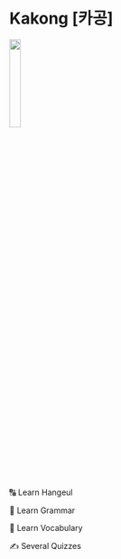 # Kakong [카공]


<img src="https://i.imgur.com/pi4xZZe.png" width="20%" />

🔠 Learn Hangeul

📖 Learn Grammar

🐶 Learn Vocabulary

✍️ Several Quizzes
